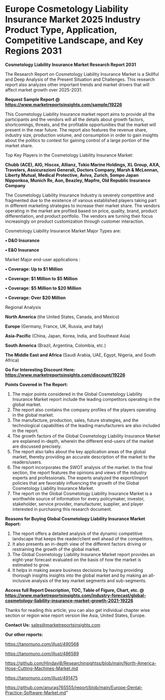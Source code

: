 # Europe Cosmetology Liability Insurance Market 2025 Industry Product Type, Application, Competitive Landscape, and Key Regions 2031

<strong>Cosmetology Liability Insurance Market Research Report 2031</strong>

The Research Report on Cosmetology Liability Insurance Market is a Skillful and Deep Analysis of the Present Situation and Challenges. This research report also analyzes other important trends and market drivers that will affect market growth over 2025-2031.

<strong>Request Sample Report @ <a href=https://www.marketreportsinsights.com/sample/19226>https://www.marketreportsinsights.com/sample/19226</a></strong>

This Cosmetology Liability Insurance market report aims to provide all the participants and the vendors will all the details about growth factors, shortcomings, threats, and the profitable opportunities that the market will present in the near future. The report also features the revenue share, industry size, production volume, and consumption in order to gain insights about the politics to contest for gaining control of a large portion of the market share.

Top Key Players in the Cosmetology Liability Insurance Market:

<strong>Chubb (ACE), AIG, Hiscox, Allianz, Tokio Marine Holdings, XL Group, AXA, Travelers, Assicurazioni Generali, Doctors Company, Marsh & McLennan, Liberty Mutual, Medical Protective, Aviva, Zurich, Sompo Japan Nipponkoa, Munich Re, Aon, Beazley, Mapfre, Old Republic Insurance Company</strong>

The Cosmetology Liability Insurance Industry is severely competitive and fragmented due to the existence of various established players taking part in different marketing strategies to increase their market share. The vendors operating in the market are profiled based on price, quality, brand, product differentiation, and product portfolio. The vendors are turning their focus increasingly on product customization through customer interaction.

Cosmetology Liability Insurance Market Major Types are:

<strong>• D&O Insurance

• E&O Insurance</strong>

Market Major end-user applications :

<strong>• Coverage: Up to $1 Million

• Coverage: $1 Million to $5 Million

• Coverage: $5 Million to $20 Million

• Coverage: Over $20 Million</strong>

Regional Analysis

</u><strong><b>North America</b></strong> (the United States, Canada, and Mexico)

<strong><b>Europe </b></strong>(Germany, France, UK, Russia, and Italy)

<strong><b>Asia-Pacific</b></strong> (China, Japan, Korea, India, and Southeast Asia)

<strong><b>South America</b></strong> (Brazil, Argentina, Colombia, etc.)

<strong><b>The Middle East and Africa</b></strong> (Saudi Arabia, UAE, Egypt, Nigeria, and South Africa)

<strong>Go For Interesting Discount Here: <a href=https://www.marketreportsinsights.com/discount/19226>https://www.marketreportsinsights.com/discount/19226</a></strong>

<strong>Points Covered in The Report:</strong>
<ol>
  <li>The major points considered in the Global Cosmetology Liability Insurance Market report include the leading competitors operating in the global market.</li>
  <li>The report also contains the company profiles of the players operating in the global market.</li>
  <li>The manufacture, production, sales, future strategies, and the technological capabilities of the leading manufacturers are also included in the report.</li>
  <li>The growth factors of the Global Cosmetology Liability Insurance Market are explained in-depth, wherein the different end-users of the market are discussed precisely.</li>
  <li>The report also talks about the key application areas of the global market, thereby providing an accurate description of the market to the readers/users.</li>
  <li>The report incorporates the SWOT analysis of the market. In the final section, the report features the opinions and views of the industry experts and professionals. The experts analyzed the export/import policies that are favorably influencing the growth of the Global Cosmetology Liability Insurance Market.</li>
  <li>The report on the Global Cosmetology Liability Insurance Market is a worthwhile source of information for every policymaker, investor, stakeholder, service provider, manufacturer, supplier, and player interested in purchasing this research document.</li>
</ol>
<strong>Reasons for Buying Global Cosmetology Liability Insurance Market Report:</strong>

<ol>
  <li>The report offers a detailed analysis of the dynamic competitive landscape that keeps the reader/client well ahead of the competitors.</li>
  <li>It also presents an in-depth view of the different factors driving or restraining the growth of the global market.</li>
  <li>The Global Cosmetology Liability Insurance Market report provides an eight-year forecast evaluated on the basis of how the market is estimated to grow.</li>
  <li>It helps in making aware business decisions by having providing thorough insights insights into the global market and by making an all-inclusive analysis of the key market segments and sub-segments.</li>
</ol>
<strong>Access full Report Description, TOC, Table of Figure, Chart, etc. @ <a href=https://www.marketreportsinsights.com/industry-forecast/global-cosmetology-liability-insurance-market-growth-2021-19226>https://www.marketreportsinsights.com/industry-forecast/global-cosmetology-liability-insurance-market-growth-2021-19226</a></strong>


Thanks for reading this article; you can also get individual chapter wise section or region wise report version like Asia, United States, Europe.

<strong>Contact Us:</strong>
sales@marketreportsinsights.com

<strong>Our other reports:</strong>

<a href=https://tanomuno.com/illust/490568>https://tanomuno.com/illust/490568</a>

<a href=https://tanomuno.com/illust/486589>https://tanomuno.com/illust/486589</a>

<a href=https://github.com/Hindavi8/Researchinsightss/blob/main/North-America-Hose-Cutting-Machines-Market.md>https://github.com/Hindavi8/Researchinsightss/blob/main/North-America-Hose-Cutting-Machines-Market.md</a>

<a href=https://tanomuno.com/illust/491475>https://tanomuno.com/illust/491475</a>

<a href=https://github.com/anurag765555/report/blob/main/Europe-Dental-Practice-Software-Market.md>https://github.com/anurag765555/report/blob/main/Europe-Dental-Practice-Software-Market.md</a>"
